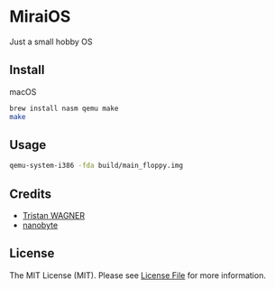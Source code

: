 # MiraiOS

Just a small hobby OS

## Install

macOS

```bash
brew install nasm qemu make
make
```

## Usage

```bash
qemu-system-i386 -fda build/main_floppy.img

```

## Credits

- [Tristan WAGNER][link-author]
- [nanobyte](https://www.youtube.com/@nanobyte-dev)

## License

The MIT License (MIT). Please see [License File](LICENSE.md) for more information.

[link-author]: https://github.com/tristanwagner
